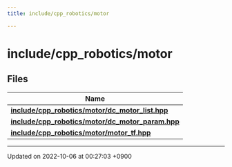 ```yaml
---
title: include/cpp_robotics/motor

---
```


# include/cpp_robotics/motor



## Files

| Name           |
| -------------- |
| **[include/cpp_robotics/motor/dc_motor_list.hpp](/cpp_robotics/doxybook/Files/dc__motor__list_8hpp/#file-dc-motor-list.hpp)**  |
| **[include/cpp_robotics/motor/dc_motor_param.hpp](/cpp_robotics/doxybook/Files/dc__motor__param_8hpp/#file-dc-motor-param.hpp)**  |
| **[include/cpp_robotics/motor/motor_tf.hpp](/cpp_robotics/doxybook/Files/motor__tf_8hpp/#file-motor-tf.hpp)**  |






-------------------------------

Updated on 2022-10-06 at 00:27:03 +0900
